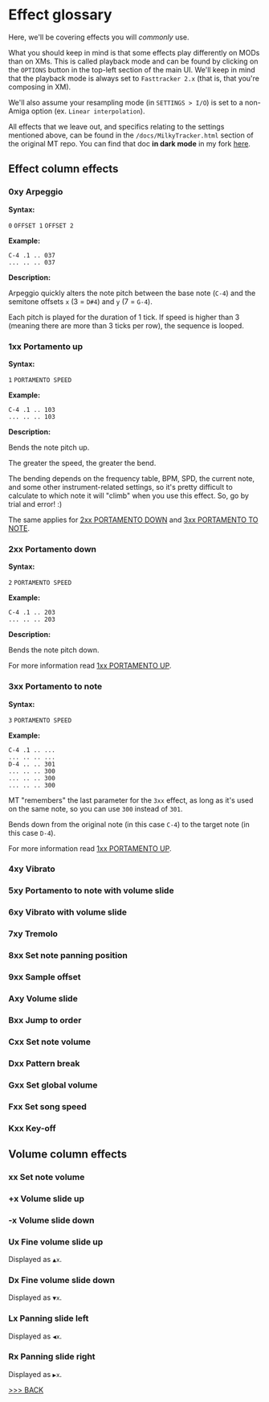 # Effect glossary

Here, we'll be covering effects you will *commonly* use.

What you should keep in mind is
that some effects play differently on MODs than on XMs.
This is called playback mode and can be found
by clicking on the `OPTIONS` button in the top-left section
of the main UI.
We'll keep in mind that the playback mode is always set to `Fasttracker 2.x`
(that is, that you're composing in XM).

We'll also assume your resampling mode (in `SETTINGS > I/O`) is set to a non-Amiga option (ex. `Linear interpolation`).

All effects that we leave out, and specifics relating to the settings mentioned above, can be found in the
`/docs/MilkyTracker.html` section of the original MT repo.
You can find that doc **in dark mode** in my fork
[here](https://github.com/bratpeki/MilkyTracker/blob/master/docs/MilkyTracker.html).

## Effect column effects

### 0xy Arpeggio

**Syntax:**

`0` `OFFSET 1` `OFFSET 2`

**Example:**

```
C-4 .1 .. 037
... .. .. 037
```

**Description:**

Arpeggio quickly alters the note pitch between
the base note (`C-4`) and
the semitone offsets `x` (3 = `D#4`) and `y` (7 = `G-4`).

Each pitch is played for the duration of 1 tick.
If speed is higher than 3 (meaning there are more than 3 ticks per row), the sequence is looped.

### 1xx Portamento up

**Syntax:**

`1` `PORTAMENTO SPEED`

**Example:**

```
C-4 .1 .. 103
... .. .. 103
```

**Description:**

Bends the note pitch up.

The greater the speed, the greater the bend.

The bending depends on the frequency table, BPM, SPD, the current note, and some other instrument-related settings,
so it's pretty difficult to calculate to which note it will "climb" when you use this effect. So, go by trial and error! :)

The same applies for [2xx PORTAMENTO DOWN](#2xx-portamento-down) and [3xx PORTAMENTO TO NOTE](#3xx-portamento-to-note).

### 2xx Portamento down

**Syntax:**

`2` `PORTAMENTO SPEED`

**Example:**

```
C-4 .1 .. 203
... .. .. 203
```

**Description:**

Bends the note pitch down.

For more information read [1xx PORTAMENTO UP](#1xx-portamento-up).

### 3xx Portamento to note

**Syntax:**

`3` `PORTAMENTO SPEED`

**Example:**

```
C-4 .1 .. ...
... .. .. ...
D-4 .. .. 301
... .. .. 300
... .. .. 300
... .. .. 300
```

MT "remembers" the last parameter for the `3xx` effect, as long as it's used on the same note,
so you can use `300` instead of `301`.

Bends down from the original note (in this case `C-4`) to the target note (in this case `D-4`).

For more information read [1xx PORTAMENTO UP](#1xx-portamento-up).

### 4xy Vibrato

### 5xy Portamento to note with volume slide

### 6xy Vibrato with volume slide

### 7xy Tremolo

### 8xx Set note panning position

### 9xx Sample offset

### Axy Volume slide

### Bxx Jump to order

### Cxx Set note volume

### Dxx Pattern break

### Gxx Set global volume

### Fxx Set song speed

### Kxx Key-off

## Volume column effects

### xx Set note volume

### +x Volume slide up

### -x Volume slide down

### Ux Fine volume slide up

Displayed as `▲x`.

### Dx Fine volume slide down

Displayed as `▼x`.

### Lx Panning slide left

Displayed as `◀x`.

### Rx Panning slide right

Displayed as `▶x`.

[>>> BACK](../README.md)<br>
